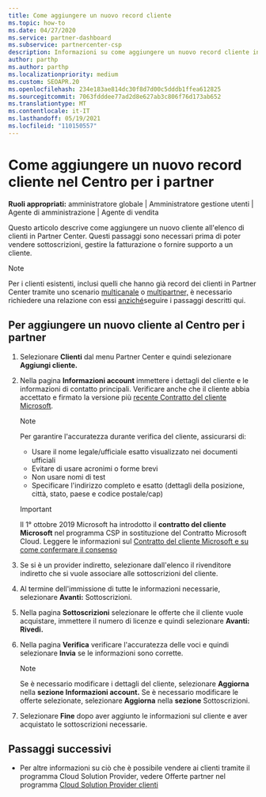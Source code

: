 ```yaml
---
title: Come aggiungere un nuovo record cliente
ms.topic: how-to
ms.date: 04/27/2020
ms.service: partner-dashboard
ms.subservice: partnercenter-csp
description: Informazioni su come aggiungere un nuovo record cliente in Partner Center. È quindi possibile vendere le sottoscrizioni dei clienti, gestire la fatturazione o fornire supporto tecnico.
author: parthp
ms.author: parthp
ms.localizationpriority: medium
ms.custom: SEOAPR.20
ms.openlocfilehash: 234e183ae814dc30f8d7d00c5dddb1ffea612825
ms.sourcegitcommit: 7063fdddee77ad2d8e627ab3c806f76d173ab652
ms.translationtype: MT
ms.contentlocale: it-IT
ms.lasthandoff: 05/19/2021
ms.locfileid: "110150557"
---
```

# <a name="how-to-add-a-new-customer-record-in-partner-center"></a>Come aggiungere un nuovo record cliente nel Centro per i partner

**Ruoli appropriati:** amministratore globale | Amministratore gestione utenti | Agente di amministrazione | Agente di vendita

Questo articolo descrive come aggiungere un nuovo cliente all'elenco di clienti in Partner Center. Questi passaggi sono necessari prima di poter vendere sottoscrizioni, gestire la fatturazione o fornire supporto a un cliente.

>[!NOTE]
>Per i clienti esistenti, inclusi quelli che hanno già record dei clienti in Partner Center tramite uno scenario [multicanale](multichannel.md) o [multipartner,](multipartner.md) è necessario richiedere una relazione con essi [anziché](request-a-relationship-with-a-customer.md)seguire i passaggi descritti qui.

## <a name="to-add-a-new-customer-in-partner-center"></a>Per aggiungere un nuovo cliente al Centro per i partner

1. Selezionare **Clienti** dal menu Partner Center e quindi selezionare **Aggiungi cliente.**

2. Nella pagina **Informazioni account** immettere i dettagli del cliente e le informazioni di contatto principali. Verificare anche che il cliente abbia accettato e firmato la versione più [recente Contratto del cliente Microsoft](agreements.md).

   >[!NOTE]
   >
   >Per garantire l'accuratezza durante verifica del cliente, assicurarsi di:
   >
   >- Usare il nome legale/ufficiale esatto visualizzato nei documenti ufficiali
   >- Evitare di usare acronimi o forme brevi
   >- Non usare nomi di test
   >- Specificare l'indirizzo completo e esatto (dettagli della posizione, città, stato, paese e codice postale/cap)

   >[!IMPORTANT]
   > Il 1° ottobre 2019 Microsoft ha introdotto il **contratto del cliente Microsoft** nel programma CSP in sostituzione del Contratto Microsoft Cloud. Leggere le informazioni sul [Contratto del cliente Microsoft e su come confermare il consenso](confirm-customer-agreement.md)
  
3. Se si è un provider indiretto, selezionare dall'elenco il rivenditore indiretto che si vuole associare alle sottoscrizioni del cliente.

4. Al termine dell'immissione di tutte le informazioni necessarie, selezionare **Avanti:** Sottoscrizioni.

5. Nella pagina **Sottoscrizioni** selezionare le offerte che il cliente vuole acquistare, immettere il numero di licenze e quindi selezionare **Avanti: Rivedi.**

6. Nella pagina **Verifica** verificare l'accuratezza delle voci e quindi selezionare **Invia** se le informazioni sono corrette.

   >[!NOTE]
   >Se è necessario modificare i dettagli del cliente, selezionare **Aggiorna** nella **sezione Informazioni account.** Se è necessario modificare le offerte selezionate, selezionare **Aggiorna** nella **sezione** Sottoscrizioni.

7. Selezionare **Fine** dopo aver aggiunto le informazioni sul cliente e aver acquistato le sottoscrizioni necessarie.

## <a name="next-steps"></a>Passaggi successivi

- Per altre informazioni su ciò che è possibile vendere ai clienti tramite il programma Cloud Solution Provider, vedere Offerte partner nel programma [Cloud Solution Provider clienti](csp-offers.md)

